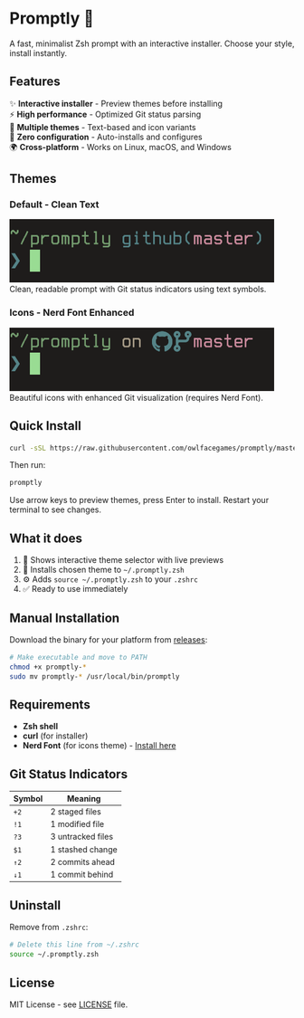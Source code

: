 # Promptly 🎨

A fast, minimalist Zsh prompt with an interactive installer. Choose your style, install instantly.

## Features

✨ **Interactive installer** - Preview themes before installing  
⚡ **High performance** - Optimized Git status parsing  
🎨 **Multiple themes** - Text-based and icon variants  
🔧 **Zero configuration** - Auto-installs and configures  
🌍 **Cross-platform** - Works on Linux, macOS, and Windows  

## Themes

### Default - Clean Text
![Default prompt](default.png)
Clean, readable prompt with Git status indicators using text symbols.

### Icons - Nerd Font Enhanced  
![Icons prompt](icons.png)
Beautiful icons with enhanced Git visualization (requires Nerd Font).

## Quick Install

```bash
curl -sSL https://raw.githubusercontent.com/owlfacegames/promptly/master/install.sh | bash
```

Then run:
```bash
promptly
```

Use arrow keys to preview themes, press Enter to install. Restart your terminal to see changes.

## What it does

1. 🎯 Shows interactive theme selector with live previews
2. 📁 Installs chosen theme to `~/.promptly.zsh`  
3. ⚙️ Adds `source ~/.promptly.zsh` to your `.zshrc`
4. ✅ Ready to use immediately

## Manual Installation

Download the binary for your platform from [releases](https://github.com/owlfacegames/promptly/releases):

```bash
# Make executable and move to PATH
chmod +x promptly-*
sudo mv promptly-* /usr/local/bin/promptly
```

## Requirements

- **Zsh shell**
- **curl** (for installer)
- **Nerd Font** (for icons theme) - [Install here](https://www.nerdfonts.com/)

## Git Status Indicators

| Symbol | Meaning |
|--------|---------|
| `+2` | 2 staged files |
| `!1` | 1 modified file |
| `?3` | 3 untracked files |
| `$1` | 1 stashed change |
| `↑2` | 2 commits ahead |
| `↓1` | 1 commit behind |

## Uninstall

Remove from `.zshrc`:
```bash
# Delete this line from ~/.zshrc
source ~/.promptly.zsh
```

## License

MIT License - see [LICENSE](LICENSE) file.